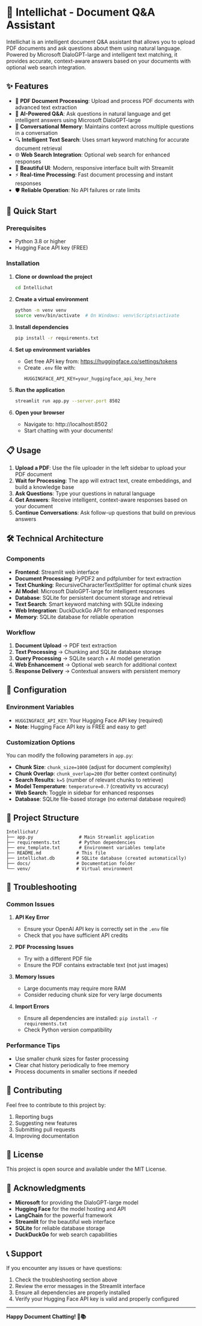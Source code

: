 # 🤖 Intellichat - Document Q&A Assistant

Intellichat is an intelligent document Q&A assistant that allows you to upload PDF documents and ask questions about them using natural language. Powered by Microsoft DialoGPT-large and intelligent text matching, it provides accurate, context-aware answers based on your documents with optional web search integration.

## ✨ Features

- 📄 **PDF Document Processing**: Upload and process PDF documents with advanced text extraction
- 🧠 **AI-Powered Q&A**: Ask questions in natural language and get intelligent answers using Microsoft DialoGPT-large
- 💭 **Conversational Memory**: Maintains context across multiple questions in a conversation
- 🔍 **Intelligent Text Search**: Uses smart keyword matching for accurate document retrieval
- 🌐 **Web Search Integration**: Optional web search for enhanced responses
- 🎨 **Beautiful UI**: Modern, responsive interface built with Streamlit
- ⚡ **Real-time Processing**: Fast document processing and instant responses
- 🛡️ **Reliable Operation**: No API failures or rate limits

## 🚀 Quick Start

### Prerequisites

- Python 3.8 or higher
- Hugging Face API key (FREE)

### Installation

1. **Clone or download the project**
   ```bash
   cd Intellichat
   ```

2. **Create a virtual environment**
   ```bash
   python -m venv venv
   source venv/bin/activate  # On Windows: venv\Scripts\activate
   ```

3. **Install dependencies**
   ```bash
   pip install -r requirements.txt
   ```

4. **Set up environment variables**
   - Get free API key from: https://huggingface.co/settings/tokens
   - Create `.env` file with:
     ```
     HUGGINGFACE_API_KEY=your_huggingface_api_key_here
     ```

5. **Run the application**
   ```bash
   streamlit run app.py --server.port 8502
   ```

6. **Open your browser**
   - Navigate to: http://localhost:8502
   - Start chatting with your documents!

## 📋 Usage

1. **Upload a PDF**: Use the file uploader in the left sidebar to upload your PDF document
2. **Wait for Processing**: The app will extract text, create embeddings, and build a knowledge base
3. **Ask Questions**: Type your questions in natural language
4. **Get Answers**: Receive intelligent, context-aware responses based on your document
5. **Continue Conversations**: Ask follow-up questions that build on previous answers

## 🛠️ Technical Architecture

### Components

- **Frontend**: Streamlit web interface
- **Document Processing**: PyPDF2 and pdfplumber for text extraction
- **Text Chunking**: RecursiveCharacterTextSplitter for optimal chunk sizes
- **AI Model**: Microsoft DialoGPT-large for intelligent responses
- **Database**: SQLite for persistent document storage and retrieval
- **Text Search**: Smart keyword matching with SQLite indexing
- **Web Integration**: DuckDuckGo API for enhanced responses
- **Memory**: SQLite database for reliable operation

### Workflow

1. **Document Upload** → PDF text extraction
2. **Text Processing** → Chunking and SQLite database storage
3. **Query Processing** → SQLite search + AI model generation
4. **Web Enhancement** → Optional web search for additional context
5. **Response Delivery** → Contextual answers with persistent memory

## 🔧 Configuration

### Environment Variables

- `HUGGINGFACE_API_KEY`: Your Hugging Face API key (required)
- **Note**: Hugging Face API key is FREE and easy to get!

### Customization Options

You can modify the following parameters in `app.py`:

- **Chunk Size**: `chunk_size=1000` (adjust for document complexity)
- **Chunk Overlap**: `chunk_overlap=200` (for better context continuity)
- **Search Results**: `k=5` (number of relevant chunks to retrieve)
- **Model Temperature**: `temperature=0.7` (creativity vs accuracy)
- **Web Search**: Toggle in sidebar for enhanced responses
- **Database**: SQLite file-based storage (no external database required)

## 📁 Project Structure

```
Intellichat/
├── app.py                 # Main Streamlit application
├── requirements.txt       # Python dependencies
├── env_template.txt       # Environment variables template
├── README.md             # This file
├── intellichat.db        # SQLite database (created automatically)
├── docs/                 # Documentation folder
└── venv/                 # Virtual environment
```

## 🐛 Troubleshooting

### Common Issues

1. **API Key Error**
   - Ensure your OpenAI API key is correctly set in the `.env` file
   - Check that you have sufficient API credits

2. **PDF Processing Issues**
   - Try with a different PDF file
   - Ensure the PDF contains extractable text (not just images)

3. **Memory Issues**
   - Large documents may require more RAM
   - Consider reducing chunk size for very large documents

4. **Import Errors**
   - Ensure all dependencies are installed: `pip install -r requirements.txt`
   - Check Python version compatibility

### Performance Tips

- Use smaller chunk sizes for faster processing
- Clear chat history periodically to free memory
- Process documents in smaller sections if needed

## 🤝 Contributing

Feel free to contribute to this project by:

1. Reporting bugs
2. Suggesting new features
3. Submitting pull requests
4. Improving documentation

## 📄 License

This project is open source and available under the MIT License.

## 🙏 Acknowledgments

- **Microsoft** for providing the DialoGPT-large model
- **Hugging Face** for the model hosting and API
- **LangChain** for the powerful framework
- **Streamlit** for the beautiful web interface
- **SQLite** for reliable database storage
- **DuckDuckGo** for web search capabilities

## 📞 Support

If you encounter any issues or have questions:

1. Check the troubleshooting section above
2. Review the error messages in the Streamlit interface
3. Ensure all dependencies are properly installed
4. Verify your Hugging Face API key is valid and properly configured

---

**Happy Document Chatting! 🚀📚**
